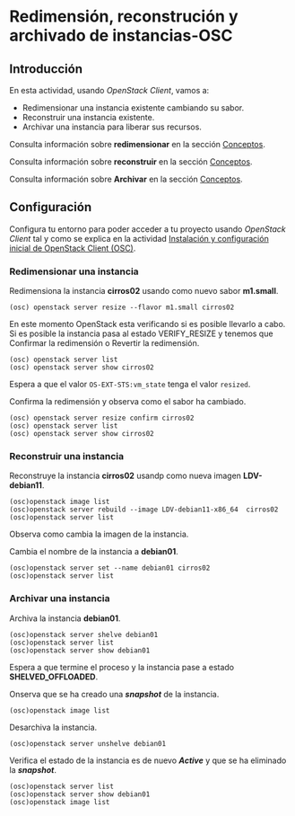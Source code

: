 # Redimensión, reconstrución y archivado de instancias-OSC
## Introducción

En esta actividad, usando *OpenStack Client*, vamos a:

- Redimensionar una instancia existente cambiando su sabor.
- Reconstruir una instancia existente.
- Archivar una instancia para liberar sus recursos.


Consulta información sobre **redimensionar** en la sección [Conceptos](../../../09-Conceptos/Conceptos.md#redimensionar-una-instancia).

Consulta información sobre **reconstruir** en la sección [Conceptos](../../../09-Conceptos/Conceptos.md#reconstruir-una-instancia).

Consulta información sobre **Archivar** en la sección [Conceptos](../../../09-Conceptos/Conceptos.md#archivar-una-instancia).


## Configuración

Configura tu entorno para poder acceder a tu proyecto usando *OpenStack Client* tal y como se explica en la actividad [Instalación y configuración inicial de OpenStack Client (OSC)](../../../10-Actividades//OSC/ImágenesPúblicas-OSC/ImágenesPúblicas-OSC.md#Configuración).

### Redimensionar una instancia

Redimensiona la instancia  **cirros02** usando como nuevo sabor **m1.small**.

```
(osc) openstack server resize --flavor m1.small cirros02
```

En este momento OpenStack esta verificando si es posible llevarlo a cabo.  Si es posible la instancia pasa al estado VERIFY_RESIZE  y tenemos que Confirmar la redimensión o Revertir la redimensión.

```
(osc) openstack server list
(osc) openstack server show cirros02
```

Espera a que el valor  `OS-EXT-STS:vm_state`    tenga el valor  `resized`.

Confirma la redimensión y observa como el sabor ha cambiado.

```
(osc) openstack server resize confirm cirros02
(osc) openstack server list
(osc) openstack server show cirros02
```

### Reconstruir una instancia

Reconstruye la instancia **cirros02** usandp como nueva imagen **LDV-debian11**.

```
(osc)openstack image list
(osc)openstack server rebuild --image LDV-debian11-x86_64  cirros02
(osc)openstack server list
```

Observa como cambia la imagen de la instancia.

Cambia el nombre de la instancia a **debian01**.

```
(osc)openstack server set --name debian01 cirros02
(osc)openstack server list
```

### Archivar una instancia

Archiva la instancia **debian01**. 

```
(osc)openstack server shelve debian01
(osc)openstack server list
(osc)openstack server show debian01
```

Espera a que termine el proceso y la instancia pase a estado **SHELVED_OFFLOADED**.

Onserva que se ha creado una ***snapshot*** de la instancia.

```
(osc)openstack image list
```

Desarchiva la instancia.

```
(osc)openstack server unshelve debian01
```

Verifica el estado de la instancia es de nuevo ***Active*** y que se ha eliminado la ***snapshot***.

```
(osc)openstack server list
(osc)openstack server show debian01
(osc)openstack image list
```
